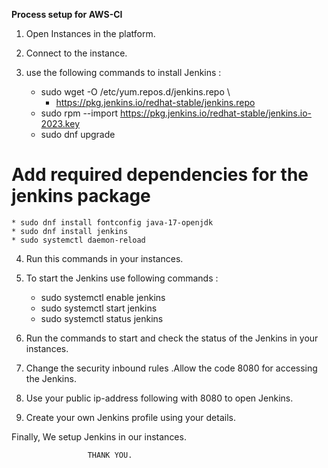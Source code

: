 **Process setup for AWS-CI**

1) Open Instances in the platform.
2) Connect to the instance.
3) use the following commands to install Jenkins :

    * sudo wget -O /etc/yum.repos.d/jenkins.repo \
      * https://pkg.jenkins.io/redhat-stable/jenkins.repo
    * sudo rpm --import https://pkg.jenkins.io/redhat-stable/jenkins.io-2023.key
    * sudo dnf upgrade
# Add required dependencies for the jenkins package
    * sudo dnf install fontconfig java-17-openjdk
    * sudo dnf install jenkins
    * sudo systemctl daemon-reload
4) Run this commands in your instances.
5) To start the Jenkins use following commands :

    * sudo systemctl enable jenkins
    * sudo systemctl start jenkins
    * sudo systemctl status jenkins
6) Run the commands to start and check the status of the Jenkins in your instances.
7) Change the security inbound rules .Allow the code 8080 for accessing the Jenkins.
8) Use your public ip-address following with 8080 to open Jenkins.
9) Create your own Jenkins profile using your details.

 Finally, We setup Jenkins in our instances.

                     THANK YOU.
